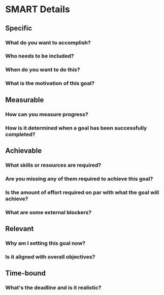 # SMART Details
## Specific
### What do you want to accomplish?
### Who needs to be included? 
### When do you want to do this? 
### What is the motivation of this goal?
## Measurable
### How can you measure progress?
### How is it determined when a goal has been successfully completed?
## Achievable
### What skills or resources are required?
### Are you missing any of them required to achieve this goal?
### Is the amount of effort required on par with what the goal will achieve?
### What are some external blockers?
## Relevant
### Why am I setting this goal now?
### Is it aligned with overall objectives?
## Time-bound
### What's the deadline and is it realistic?